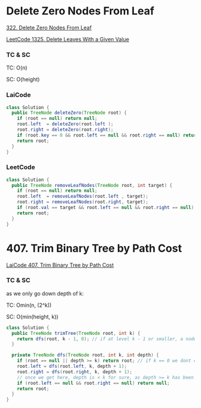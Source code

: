 # Delete Zero Nodes From Leaf
[322. Delete Zero Nodes From Leaf](https://app.laicode.io/app/problem/322)

[LeetCode 1325. Delete Leaves With a Given Value](https://leetcode.com/problems/delete-leaves-with-a-given-value/)
### TC & SC
TC: O(n)

SC: O(height)

### LaiCode
```java
class Solution {
  public TreeNode deleteZero(TreeNode root) {
    if (root == null) return null;
    root.left  = deleteZero(root.left );
    root.right = deleteZero(root.right);
    if (root.key == 0 && root.left == null && root.right == null) return null;
    return root;
  }
}
```
### LeetCode
```java
class Solution {
  public TreeNode removeLeafNodes(TreeNode root, int target) {
    if (root == null) return null;
    root.left  = removeLeafNodes(root.left , target);
    root.right = removeLeafNodes(root.right, target);
    if (root.val == target && root.left == null && root.right == null) return null;
    return root;
  }
}
```
# 407. Trim Binary Tree by Path Cost
[LaiCode 407. Trim Binary Tree by Path Cost](https://app.laicode.io/app/problem/407)

### TC & SC
as we only go down depth of k:

TC: Omin(n, (2^k))

SC: O(min(height, k))

```java
class Solution {
  public TreeNode trimTree(TreeNode root, int k) {
    return dfs(root, k - 1, 0); // if at level k - 1 or smaller, a node is leaf node, then it should be deleted
  }

  private TreeNode dfs(TreeNode root, int k, int depth) {
    if (root == null || depth >= k) return root; // if k == 0 we dont delete anything, as we only delete level < k
    root.left = dfs(root.left, k, depth + 1);
    root.right = dfs(root.right, k, depth + 1);
    // once we get here, depth is < k for sure, as depth >= k has been returned by corner case
    if (root.left == null && root.right == null) return null;
    return root;
  }
}
```